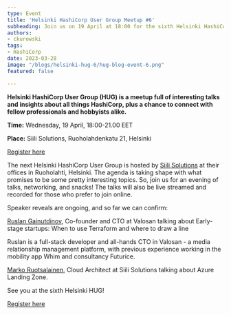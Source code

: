 ```yaml
---
type: Event
title: 'Helsinki HashiCorp User Group Meetup #6'
subheading: Join us on 19 April at 18:00 for the sixth Helsinki HashiCorp User Group meetup!
authors:
- ckurowski
tags:
- HashiCorp
date: 2023-03-28
image: "/blogs/helsinki-hug-6/hug-blog-event-6.png"
featured: false

---
```


**Helsinki HashiCorp User Group (HUG) is a meetup full of interesting talks and insights about all things HashiCorp, plus a chance to connect with fellow professionals and hobbyists alike.**

**Time:** Wednesday, 19 April, 18:00-21.00 EET

**Place:** Siili Solutions, Ruoholahdenkatu 21, Helsinki

[Register here](https://www.meetup.com/helsinki-hashicorp-user-group/events/291534034/)

The next Helsinki HashiCorp User Group is hosted by [Siili Solutions](https://www.siili.com/fi/) at their offices in Ruoholahti, Helsinki. The agenda is taking shape with what promises to be some pretty interesting topics. So, join us for an evening of talks, networking, and snacks! The talks will also be live streamed and recorded for those who prefer to join online.

Speaker reveals are ongoing, and so far we can confirm:

[Ruslan Gainutdinov](https://www.linkedin.com/in/ruslanfg/), Co-founder and CTO at Valosan talking about Early-stage startups: When to use Terraform and where to draw a line

Ruslan is a full-stack developer and all-hands CTO in Valosan - a media relationship management platform, with previous experience working in the mobility app Whim and consultancy Futurice.

[Marko Ruotsalainen](https://www.linkedin.com/in/marko-ruotsalainen-31958361/), Cloud Architect at Siili Solutions talking about Azure Landing Zone. 

See you at the sixth Helsinki HUG!

[Register here](https://www.meetup.com/helsinki-hashicorp-user-group/events/291534034/)